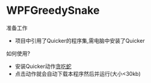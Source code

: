 # WPFGreedySnake

准备工作
* 项目中引用了Quicker的程序集,需电脑中安装了Quicker

如何使用?
* 安装Quicker动作[贪吃蛇](https://getquicker.net/Sharedaction?code=c8cd0aa8-656a-49e0-e179-08d98f69ed77)
* 点击动作就会自动下载本程序然后并运行(大小<30kb)
